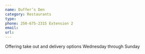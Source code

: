 ```yaml
---
name: Duffer’s Den
category: Restaurants
type: 
phone: 250-675-2315 Extension 2
email: 
url: 
---
```


Offering take out and delivery options Wednesday through Sunday